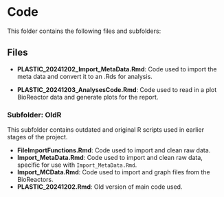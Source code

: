 # Code

This folder contains the following files and subfolders:

## Files

- **PLASTIC_20241202_Import_MetaData.Rmd**: Code used to import the meta data and convert it to an .Rds for analysis.

- **PLASTIC_20241203_AnalysesCode.Rmd**: Code used to read in a plot BioReactor data and generate plots for the report.

### Subfolder: OldR

This subfolder contains outdated and original R scripts used in earlier stages of the project.

- **FileImportFunctions.Rmd**: Code used to import and clean raw data.
- **Import_MetaData.Rmd**: Code used to import and clean raw data, specific for use with `Import_MetaData.Rmd`.
- **Import_MCData.Rmd**: Code used to import and graph files from the BioReactors.
- **PLASTIC_20241202.Rmd**: Old version of main code used.